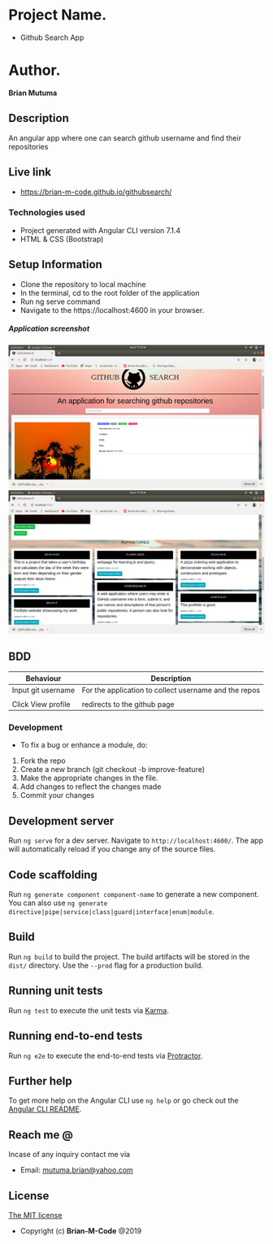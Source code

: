 # Project Name.
- Github Search App

# Author.
**Brian Mutuma**

## Description 

An angular app where one can search github username and find their repositories

## Live link
- https://brian-m-code.github.io/githubsearch/

### Technologies used
- Project generated with Angular CLI version 7.1.4
- HTML & CSS (Bootstrap)

## Setup Information
- Clone the repository to local machine
- In the terminal, cd to the root folder of the application
- Run ng serve command
- Navigate to the https://localhost:4600 in your browser.

##### Application screenshot
![screenshot](src/assets/images/gitapp.png)
![screenshot](src/assets/images/git2.png)

## BDD

| **Behaviour**            | **Description**                                         |
|--------------------------|---------------------------------------------------------|
| Input git username       | For the application to collect username and the repos   |
|                          |                                                         |
| Click View profile       | redirects to the github page                            |                                                       



### Development
- To fix a bug or enhance a module, do:

1. Fork the repo
2. Create a new branch (git checkout -b improve-feature)
3. Make the appropriate changes in the file.
4. Add changes to reflect the changes made
5. Commit your changes 


## Development server

Run `ng serve` for a dev server. Navigate to `http://localhost:4600/`. The app will automatically reload if you change any of the source files.

## Code scaffolding

Run `ng generate component component-name` to generate a new component. You can also use `ng generate directive|pipe|service|class|guard|interface|enum|module`.

## Build

Run `ng build` to build the project. The build artifacts will be stored in the `dist/` directory. Use the `--prod` flag for a production build.

## Running unit tests

Run `ng test` to execute the unit tests via [Karma](https://karma-runner.github.io).

## Running end-to-end tests

Run `ng e2e` to execute the end-to-end tests via [Protractor](http://www.protractortest.org/).

## Further help

To get more help on the Angular CLI use `ng help` or go check out the [Angular CLI README](https://github.com/angular/angular-cli/blob/master/README.md). 


## Reach me @
Incase of any inquiry contact me via
- Email: mutuma.brian@yahoo.com

## License 
 [The MIT license](LICENSE)
- Copyright (c) **Brian-M-Code** @2019
